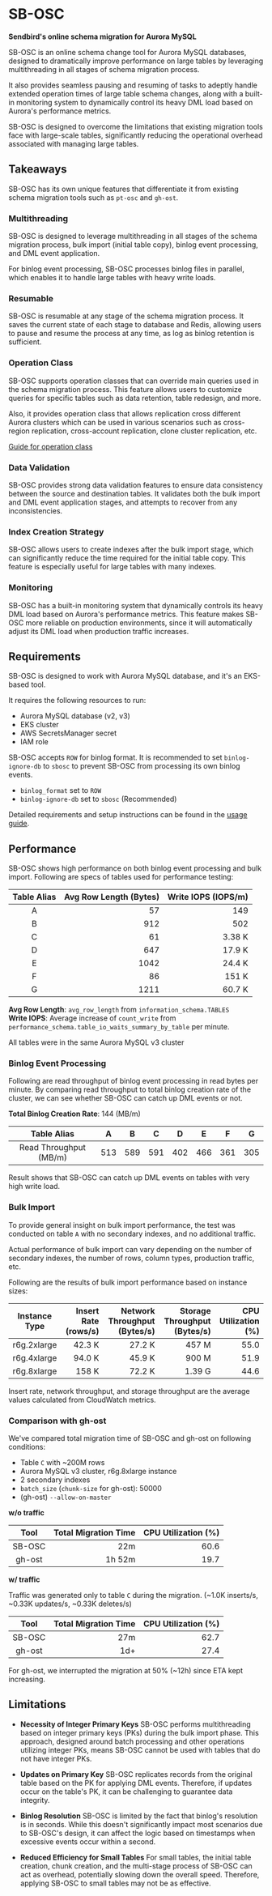 # SB-OSC

**Sendbird's online schema migration for Aurora MySQL**

SB-OSC is an online schema change tool for Aurora MySQL databases, designed to dramatically improve performance on large
tables by leveraging multithreading in all stages of schema migration process.

It also provides seamless pausing and resuming of tasks to adeptly handle extended operation times of large table schema
changes, along with a built-in monitoring system to dynamically control its heavy DML load based on Aurora's performance
metrics.

SB-OSC is designed to overcome the limitations that existing migration tools face with large-scale tables,
significantly reducing the operational overhead associated with managing large tables.

## Takeaways

SB-OSC has its own unique features that differentiate it from existing schema migration tools such as `pt-osc` and `gh-ost`.

### Multithreading

SB-OSC is designed to leverage multithreading in all stages of the schema migration process, bulk import (initial table
copy), binlog event processing, and DML event application.

For binlog event processing, SB-OSC processes binlog files in parallel, which enables it to handle large tables with
heavy write loads.

### Resumable

SB-OSC is resumable at any stage of the schema migration process. It saves the current state of each stage to database
and Redis, allowing users to pause and resume the process at any time, as log as binlog retention is sufficient.

### Operation Class

SB-OSC supports operation classes that can override main queries used in the schema migration process. This feature
allows users to customize queries for specific tables such as data retention, table redesign, and more.

Also, it provides operation class that allows replication cross different Aurora clusters which can be used in various
scenarios such as cross-region replication, cross-account replication, clone cluster replication, etc.

[Guide for operation class](doc/operation-class.md)

### Data Validation

SB-OSC provides strong data validation features to ensure data consistency between the source and destination tables. It
validates both the bulk import and DML event application stages, and attempts to recover from any inconsistencies.

### Index Creation Strategy

SB-OSC allows users to create indexes after the bulk import stage, which can significantly reduce the time required for
the initial table copy. This feature is especially useful for large tables with many indexes.

### Monitoring

SB-OSC has a built-in monitoring system that dynamically controls its heavy DML load based on Aurora's performance
metrics. This feature makes SB-OSC more reliable on production environments, since it will automatically adjust its DML
load when production traffic increases.

## Requirements

SB-OSC is designed to work with Aurora MySQL database, and it's an EKS-based tool.

It requires the following resources to run:

- Aurora MySQL database (v2, v3)
- EKS cluster
- AWS SecretsManager secret
- IAM role

SB-OSC accepts `ROW` for binlog format. It is recommended to set `binlog-ignore-db` to `sbosc` to prevent SB-OSC from
processing its own binlog events.

- `binlog_format` set to `ROW`
- `binlog-ignore-db` set to `sbosc` (Recommended)

Detailed requirements and setup instructions can be found in the [usage guide](doc/usage.md).

## Performance

SB-OSC shows high performance on both binlog event processing and bulk import. Following are specs of tables used for
performance testing:

| Table Alias | Avg Row Length (Bytes) | Write IOPS (IOPS/m) |
|:-----------:|-----------------------:|--------------------:|
|      A      |                     57 |                	149 |
|      B      |                    912 |                	502 |
|      C      |                     61 |              3.38 K |
|      D      |                    647 |              17.9 K |
|      E      |                   1042 |              24.4 K |
|      F      |                     86 |               151 K |
|      G      |                   1211 |              60.7 K |

**Avg Row Length**: `avg_row_length` from `information_schema.TABLES`  
**Write IOPS**: Average increase of `count_write` from `performance_schema.table_io_waits_summary_by_table` per
minute.

All tables were in the same Aurora MySQL v3 cluster

### Binlog Event Processing

Following are read throughput of binlog event processing in read bytes per minute. By comparing read throughput to total
binlog creation rate of the cluster, we can see whether SB-OSC can catch up DML events or not.

**Total Binlog Creation Rate**: 144 (MB/m)

|      Table Alias       |  A  |  B  |  C  |  D  |  E  |  F  |  G  |
|:----------------------:|:---:|:---:|:---:|:---:|:---:|:---:|:---:|
| Read Throughput (MB/m) | 513 | 589 | 591 | 402 | 466 | 361 | 305 |

Result shows that SB-OSC can catch up DML events on tables with very high write load.

### Bulk Import

To provide general insight on bulk import performance, the test was conducted on table `A` with no secondary indexes,
and no additional traffic.

Actual performance of bulk import can vary depending on the number of secondary indexes, the number of rows, column
types,
production traffic, etc.

Following are the results of bulk import performance based on instance sizes:

| Instance Type | Insert Rate (rows/s) | Network Throughput (Bytes/s) | Storage Throughput (Bytes/s) | CPU Utilization (%) |
|:-------------:|---------------------:|-----------------------------:|-----------------------------:|--------------------:|
|  r6g.2xlarge  |               42.3 K |                       27.2 K |                        457 M |                55.0 |
|  r6g.4xlarge  |               94.0 K |                       45.9 K |                        900 M |                51.9 |
|  r6g.8xlarge  |                158 K |                       72.2 K |                       1.39 G |                44.6 |

Insert rate, network throughput, and storage throughput are the average values calculated from CloudWatch metrics.

### Comparison with gh-ost

We've compared total migration time of SB-OSC and gh-ost on following conditions:

- Table `C` with ~200M rows
- Aurora MySQL v3 cluster, r6g.8xlarge instance
- 2 secondary indexes
- `batch_size` (`chunk-size` for gh-ost): 50000
- (gh-ost) `--allow-on-master`

**w/o traffic**

|  Tool  | Total Migration Time | CPU Utilization (%) |
|:------:|---------------------:|--------------------:|
| SB-OSC |                  22m |                60.6 |
| gh-ost |               1h 52m |                19.7 |

**w/ traffic**

Traffic was generated only to table `C` during the migration. (~1.0K inserts/s, ~0.33K updates/s, ~0.33K deletes/s)

|  Tool  | Total Migration Time | CPU Utilization (%) |
|:------:|---------------------:|--------------------:|
| SB-OSC |                  27m |                62.7 |
| gh-ost |                  1d+ |                27.4 |

For gh-ost, we interrupted the migration at 50% (~12h) since ETA kept increasing.

## Limitations

- **Necessity of Integer Primary Keys**
  SB-OSC performs multithreading based on integer primary keys (PKs) during the bulk import phase. This approach,
  designed around batch processing and other operations utilizing integer PKs, means SB-OSC cannot be used with tables
  that do not have integer PKs.


- **Updates on Primary Key**
  SB-OSC replicates records from the original table based on the PK for applying DML events. Therefore, if updates occur
  on the table's PK, it can be challenging to guarantee data integrity.


- **Binlog Resolution**
  SB-OSC is limited by the fact that binlog's resolution is in seconds. While this doesn't significantly impact most
  scenarios due to SB-OSC's design, it can affect the logic based on timestamps when excessive events occur within a
  second.


- **Reduced Efficiency for Small Tables**
  For small tables, the initial table creation, chunk creation, and the multi-stage process of SB-OSC can act as
  overhead, potentially slowing down the overall speed. Therefore, applying SB-OSC to small tables may not be as
  effective.
